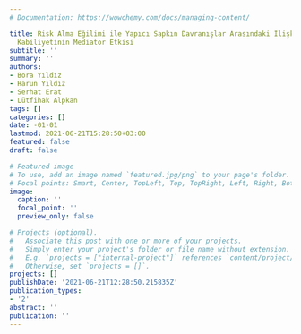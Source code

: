 ```yaml
---
# Documentation: https://wowchemy.com/docs/managing-content/

title: Risk Alma Eğilimi ile Yapıcı Sapkın Davranışlar Arasındaki İlişkide Ağ Kurma
  Kabiliyetinin Mediator Etkisi
subtitle: ''
summary: ''
authors:
- Bora Yıldız
- Harun Yıldız
- Serhat Erat
- Lütfihak Alpkan
tags: []
categories: []
date: -01-01
lastmod: 2021-06-21T15:28:50+03:00
featured: false
draft: false

# Featured image
# To use, add an image named `featured.jpg/png` to your page's folder.
# Focal points: Smart, Center, TopLeft, Top, TopRight, Left, Right, BottomLeft, Bottom, BottomRight.
image:
  caption: ''
  focal_point: ''
  preview_only: false

# Projects (optional).
#   Associate this post with one or more of your projects.
#   Simply enter your project's folder or file name without extension.
#   E.g. `projects = ["internal-project"]` references `content/project/deep-learning/index.md`.
#   Otherwise, set `projects = []`.
projects: []
publishDate: '2021-06-21T12:28:50.215835Z'
publication_types:
- '2'
abstract: ''
publication: ''
---
```

